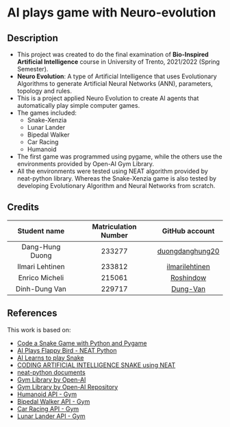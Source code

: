 # AI plays game with Neuro-evolution

## Description
* This project was created to do the final examination of __Bio-Inspired Artificial Intelligence__ course in University of Trento, 2021/2022 (Spring Semester).
* __Neuro Evolution__: A type of Artificial Intelligence that uses Evolutionary Algorithms to generate Artificial Neural Networks (ANN), parameters, topology and rules.
* This is a project applied Neuro Evolution to create AI agents that automatically play simple computer games.
* The games included:
    * Snake-Xenzia
    * Lunar Lander
    * Bipedal Walker
    * Car Racing
    * Humanoid
* The first game was programmed using pygame, while the others use the environments provided by Open-AI Gym Library.
* All the environments were tested using NEAT algorithm provided by neat-python library. Whereas the Snake-Xenzia game is also tested by developing Evolutionary Algorithm and Neural Networks from scratch.

## Credits
| Student name       | Matriculation Number    | GitHub account                                      |
| :-----------------:|:-------------:|:---------------------------------------------------:|
| Dang-Hung Duong   | 233277      |[duongdanghung20](https://github.com/duongdanghung20)|
| Ilmari Lehtinen     | 233812     |[ilmarilehtinen](https://github.com/ilmarilehtinen)                  | 
| Enrico Micheli  | 215061    |[Roshindow](https://github.com/Roshindow)                  | 
| Dinh-Dung Van    | 229717     |[Dung-Van](https://github.com/Dung-Van)                | 


## References
This work is based on:
* [Code a Snake Game with Python and Pygame](https://www.youtube.com/watch?v=8dfePlONtls)
* [AI Plays Flappy Bird - NEAT Python](https://youtube.com/playlist?list=PLzMcBGfZo4-lwGZWXz5Qgta_YNX3_vLS2)
* [AI Learns to play Snake](https://www.youtube.com/watch?v=vhiO4WsHA6c)
* [CODING ARTIFICIAL INTELLIGENCE SNAKE using NEAT](https://www.youtube.com/watch?v=jXJbS6FoJyE)
* [neat-python documents](https://neat-python.readthedocs.io/en/latest/)
* [Gym Library by Open-AI](https://www.gymlibrary.ml/)
* [Gym Library by Open-AI Repository](https://github.com/openai/gym)
* [Humanoid API - Gym](https://www.gymlibrary.ml/environments/mujoco/humanoid/)
* [Bipedal Walker API - Gym](https://www.gymlibrary.ml/environments/box2d/bipedal_walker/)
* [Car Racing API - Gym](https://www.gymlibrary.ml/environments/box2d/car_racing/)
* [Lunar Lander API - Gym](https://www.gymlibrary.ml/environments/box2d/lunar_lander/)

